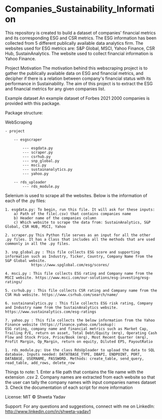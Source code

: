 # Companies_Sustainability_Information

This repository is created to build a dataset of companies' financial metrics and its corresponding ESG and CSR metrics. The ESG information has been collected from 5 different publically available data analytics firm. The websites used for ESG metrics are: S&P Global, MSCI, Yahoo Finance, CSR Hub, SustainAnalytics. The website used to collect financial information is Yahoo Finance. 

Project Motivation
The motivation behind this webscraping project is to gather the publically available data on ESG and financial metrics, and decipher if there is a relation between company's financial status with its performance in Sustainability. The aim of this project is to extract the ESG and financial metrics for any given companies list.

Example dataset
An example dataset of Forbes 2021 2000 companies is provided with this package.

Package structure:

WebScraping 

    - project

        -- esgscraper

            --- esgdata.py
            --- scraper.py 
            --- csrhub.py
            --- snp_global.py
            --- msci.py
            --- sustainanalytics.py
            --- yahoo.py

        -- rds_uploader
            --- rds_module.py

Selenium is used to scrape all the websites. Below is the information of each of the .py files:

    1. esgdata.py: To begin, run this file. It will ask for these inputs: 
        a) Path of the file(.csv) that contains companies name
        b) Header name of the companies column
        c) Which website to scrape the data from: SustainAnalytics, S&P Global, CSR HUB, MSCI, Yahoo

    2. scraper.py This Python file serves as an input for all the other .py files. It has a Class that includes all the methods that are used commonly in all the .py files.

    3. snp_global.py : This file collects ESG score and supporting information such as Industry, Ticker, Country, Company Name from the S&P Global website.
                https://www.spglobal.com/esg/scores/

    4. msci.py : This file collects ESG rating and Company name from the MSCI website. https://www.msci.com/our-solutions/esg-investing/esg-ratings/

    5. csrhub.py : This file collects CSR rating and Company name from the CSR Hub website. https://www.csrhub.com/search/name/

    6. sustainanalytics.py : This file collects ESG risk rating, Company and Industry name from the SustainAnalytics website. https://www.sustainalytics.com/esg-ratings

    7. yahoo.py : This file collects the below information from the Yahoo Finance website (https://finance.yahoo.com/lookup):
    ESG rating, company name and financial metrics such as Market Cap, Trailing P/E, return on asset, Total Debt/Equity (mrq), Operating Cash Flow and Stock Price, Price/Book (mrq), Most Recent Quarter (mrq), Profit Margin, Op_Margin, return on equity, Diluted EPS, PayoutRatio

    1. rds_module.py: Use the class RdsUploader to upload the data to SQL database. Inputs needed: DATATBASE_TYPE, DBAPI, ENDPOINT, PORT, DATABASE, USERNAME, PASSWORD. Methods: create_table, send_query, read_table, add_rows, delete_row 
 
Things to note:
    1. Enter a file path that contains the file name with the extension .csv
    2. Company names are extracted from each website so that the user can tally the company names with input companies names dataset 
    3. Check the documentation of each script for more information

License:
MIT © Shweta Yadav

Support:
For any questions and suggestions, connect with me on LinkedIn:  http://www.linkedin.com/in/shweta-yadav1
